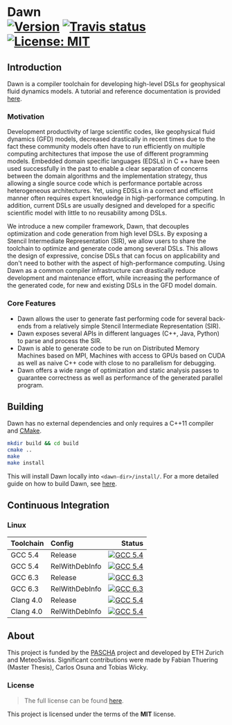 Dawn <br/> <a target="_blank" href="http://semver.org">![Version][Version.Badge]</a> <a target="_blank" href="https://travis-ci.org/thfabian/dawn">![Travis status][TravisCI.Badge]</a> <a target="_blank" href="https://opensource.org/licenses/MIT">![License: MIT][MIT.License]</a>
====

## Introduction

Dawn is a compiler toolchain for developing high-level DSLs for geophysical fluid dynamics models. A tutorial and reference documentation is provided [here](http://dawn.readthedocs.org/en/master).

### Motivation

Development productivity of large scientific codes, like geophysical fluid dynamics (GFD) models, decreased drastically in recent times due to the fact these community models often have to run efficiently on multiple computing architectures that impose the use of different programming models.
Embedded domain specific languages (EDSLs) in C ++ have been used successfully in the past to enable a clear separation of concerns between the domain algorithms and the implementation strategy, thus allowing a single source code which is performance portable across heterogeneous architectures.
Yet, using EDSLs in a correct and efficient manner often requires expert knowledge in high-performance computing.
In addition, current DSLs are usually designed and developed for a specific scientific model with little to no reusability among DSLs.

We introduce a new compiler framework, Dawn, that decouples optimization and code generation from high level DSLs.
By exposing a Stencil Intermediate Representation (SIR), we allow users to share the toolchain to optimize and generate code among several DSLs.
This allows the design of expressive, concise DSLs that can focus on applicability and don't need to bother with the aspect of high-performance computing.
Using Dawn as a common compiler infrastructure can drastically reduce development and maintenance effort, while increasing the performance of the generated code, for new and existing DSLs in the GFD model domain.

### Core Features

* Dawn allows the user to generate fast performing code for several back-ends from a relatively simple Stencil Intermediate Representation (SIR).
* Dawn exposes several APIs in different languages (C++, Java, Python) to parse and process the SIR. 
* Dawn is able to generate code to be run on Distributed Memory Machines based on MPI, Machines with access to GPUs based on CUDA as well as naive C++ code with close to no parallelism for debugging.
* Dawn offers a wide range of optimization and static analysis passes to guarantee correctness as well as performance of the generated parallel program.

## Building

Dawn has no external dependencies and only requires a C++11 compiler and [CMake](https://cmake.org/).

```bash
mkdir build && cd build
cmake ..
make
make install
```

This will install Dawn locally into `<dawn-dir>/install/`. For a more detailed guide on how to build Dawn, see [here](todo).

## Continuous Integration

### Linux
|  Toolchain   | Config         |                                                     Status                                                   |
|:-------------|:---------------|-------------------------------------------------------------------------------------------------------------:|
| GCC 5.4      | Release        |  <a target="_blank" href="https://travis-ci.org/thfabian/dawn">![GCC 5.4][GCC_54_Release.Badge]</a>          |
| GCC 5.4      | RelWithDebInfo |  <a target="_blank" href="https://travis-ci.org/thfabian/dawn">![GCC 5.4][GCC_54_RelWithDebInfo.Badge]</a>   |
| GCC 6.3      | Release        |  <a target="_blank" href="https://travis-ci.org/thfabian/dawn">![GCC 6.3][GCC_63_Release.Badge]</a>          |
| GCC 6.3      | RelWithDebInfo |  <a target="_blank" href="https://travis-ci.org/thfabian/dawn">![GCC 6.3][GCC_63_RelWithDebInfo.Badge]</a>   |
| Clang 4.0    | Release        |  <a target="_blank" href="https://travis-ci.org/thfabian/dawn">![GCC 5.4][Clang_40_Release.Badge]</a>        |
| Clang 4.0    | RelWithDebInfo |  <a target="_blank" href="https://travis-ci.org/thfabian/dawn">![GCC 5.4][Clang_40_RelWithDebInfo.Badge]</a> |

## About

This project is funded by the [PASCHA](http://www.pasc-ch.org/projects/2017-2020/pascha) project and developed by ETH Zurich and MeteoSwiss.
Significant contributions were made by Fabian Thuering (Master Thesis), Carlos Osuna and Tobias Wicky. 

### License

> The full license can be found [here](https://opensource.org/licenses/MIT).

This project is licensed under the terms of the **MIT** license.

<!-- Links -->
[TravisCI]: https://travis-ci.org/thfabian/dawn
[TravisCI.Badge]: https://travis-ci.org/thfabian/dawn.svg?branch=master
[MIT.License]: https://img.shields.io/badge/License-MIT-blue.svg
[Version.Badge]: https://badge.fury.io/gh/thfabian%2Fdawn.svg
[GCC_54_Release.Badge]: https://travis-matrix-badges.herokuapp.com/repos/thfabian/dawn/branches/master/3
[GCC_54_RelWithDebInfo.Badge]: https://travis-matrix-badges.herokuapp.com/repos/thfabian/dawn/branches/master/4
[GCC_63_Release.Badge]: https://travis-matrix-badges.herokuapp.com/repos/thfabian/dawn/branches/master/5
[GCC_63_RelWithDebInfo.Badge]: https://travis-matrix-badges.herokuapp.com/repos/thfabian/dawn/branches/master/6
[Clang_40_Release.Badge]: https://travis-matrix-badges.herokuapp.com/repos/thfabian/dawn/branches/master/7
[Clang_40_RelWithDebInfo.Badge]: https://travis-matrix-badges.herokuapp.com/repos/thfabian/dawn/branches/master/8